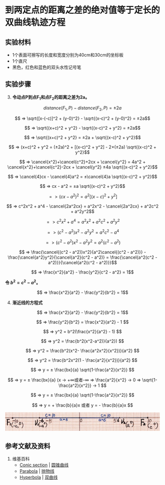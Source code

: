 # 到两定点的距离之差的绝对值等于定长的双曲线轨迹方程

## 实验材料

- 1个表面可擦写的长度和宽度分别为40cm和30cm的坐标板
- 1个直尺
- 黑色，红色和蓝色的双头水性记号笔

## 实验步骤

3. **令动点P到点F<sub>1</sub>和点F<sub>2</sub>的距离之差为2a。**

$$ distance(F_1,P) - distance(F_2,P) = ±2a $$

$$ => \sqrt{[x-(-c)]^2 + (y-0)^2} - \sqrt{(x-c)^2 + (y-0)^2} = ±2a$$

$$ => \sqrt{(x+c)^2 + y^2} - \sqrt{(x-c)^2 + y^2} = ±2a$$

$$ => \sqrt{(x+c)^2 + y^2} = ±2a + \sqrt{(x-c)^2 + y^2}$$

$$ => (x+c)^2 + y^2 = (±2a)^2 + [(x-c)^2 + y^2] - 2×(±2a) \sqrt{(x-c)^2 + y^2}$$

$$ => \cancel{x^2}+\cancel{c^2}+2cx + \cancel{y^2} = 4a^2 + \cancel{x^2}+\cancel{c^2}-2cx + \cancel{y^2} ±4a \sqrt{(x-c)^2 + y^2}$$

$$ => \cancel{4}cx - \cancel{4}a^2 = ±\cancel{4}a \sqrt{(x-c)^2 + y^2}$$

$$ => cx - a^2 = ±a \sqrt{(x-c)^2 + y^2}$$

$$ => (cx - a^2)^2 = a^2[(x-c)^2 + y^2]$$

$$ => c^2x^2 + a^4 - \cancel{2a^2cx} = a^2x^2 - \cancel{2a^2cx} + a^2c^2 + a^2y^2$$

$$ => c^2x^2 + a^4 = a^2x^2 + a^2c^2 + a^2y^2$$

$$ => (c^2 - a^2)x^2 - a^2y^2 = a^2c^2 - a^4 $$

$$ => (c^2 - a^2)x^2 - a^2y^2 = a^2(c^2 - a^2) $$

$$ => \frac{\cancel{(c^2 - a^2)}x^2}{a^2\cancel{(c^2 - a^2)}} - \frac{\cancel{a^2}y^2}{\cancel{a^2}(c^2 - a^2)} = \frac{\cancel{a^2(c^2 - a^2)}}{\cancel{a^2(c^2 - a^2)}}$$

$$ => \frac{x^2}{a^2} - \frac{y^2}{c^2 - a^2} = 1$$

**令 $b^2=c^2-a^2$。**

$$ => \frac{x^2}{a^2} - \frac{y^2}{b^2} = 1$$

4. **渐近线的方程式**

$$ => \frac{x^2}{a^2} - \frac{y^2}{b^2} = 1$$

$$ =>  \frac{y^2}{b^2} = \frac{x^2}{a^2} - 1 $$

$$ => y^2 = b^2(\frac{x^2}{a^2} - 1) $$

$$ => y^2 = \frac{b^2(x^2-a^2)}{a^2}) $$

$$ => y^2 = \frac{b^2(x^2- \frac{a^2x^2}{x^2})}{a^2} $$

$$ => y^2 = \frac{b^2x^2(1 - \frac{a^2}{x^2})}{a^2} $$

$$ => y = ± \frac{bx}{a} \sqrt{1-\frac{a^2}{x^2}} $$

$$ => y = ± \frac{bx}{a} (x → +∞或者-∞ => \frac{a^2}{x^2} → 0 => \sqrt{1-\frac{a^2}{x^2}} → 1 $$

$$ => y = ± \frac{bx}{a} \sqrt{1-\frac{a^2}{x^2}} $$

$$ => y = + \frac{b}{a}x 或者 y = - \frac{b}{a}x   $$

![](/images/函数和极限/在2维坐标纸上感受n个点组成了任意形状的轮廓/到两定点的距离之差的绝对值等于定长的双曲线轨迹方程/1a1.jpg)

## 参考文献及资料

1. 维基百科
	- [Conic section](https://en.wikipedia.org/wiki/Conic_section) | [圆锥曲线](https://zh.wikipedia.org/wiki/%E5%9C%86%E9%94%A5%E6%9B%B2%E7%BA%BF) 
	- [Parabola](https://en.wikipedia.org/wiki/Parabola) | [抛物线](https://zh.wikipedia.org/wiki/%E6%8A%9B%E7%89%A9%E7%BA%BF) 
	- [Hyperbola](https://en.wikipedia.org/wiki/Hyperbola) | [双曲线](https://zh.wikipedia.org/wiki/%E5%8F%8C%E6%9B%B2%E7%BA%BF) 


